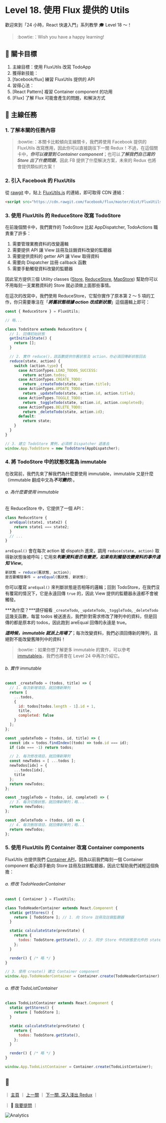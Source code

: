 # Level 18. 使用 Flux 提供的 Utils

歡迎來到「24 小時，React 快速入門」系列教學 :mortar_board: Level 18 ～！
> :bowtie:：Wish you have a happy learning!


## :checkered_flag: 關卡目標

1. 主線目標：使用 FluxUtils 改寫 TodoApp
2. 獲得新技能：
  1. [facebook/flux] 練習 FluxUtils 提供的 API
3. 習得心法：
  1. [React Pattern] 複習 Container component 的功用
  2. [Flux] 了解 Flux 可能會產生的問題，和解決方式


## :triangular_flag_on_post: 主線任務

### 1. 了解本關的任務內容

> :bowtie:：本關卡比較傾向支線關卡，我們將使用 Facebook 提供的 FluxUtils 改寫應用，因此你可以直接跳往下一關 Redux！不過，在這個關卡中，***你可以複習到 Container component***；也可以***了解我們自己寫的 Store 出了什麼問題***，因此 FB 提供了什麼解決方案，未來的 Redux 也將會提供類似的方案！

### 2. 引入 Facebook 的 FluxUtils

從 [rawgit](https://rawgit.com/) 中，貼上 [FluxUtils.js](https://github.com/facebook/flux/blob/master/dist/FluxUtils.js) 的連結，即可取得 CDN 連結：

```html
<script src="https://cdn.rawgit.com/facebook/flux/master/dist/FluxUtils.js"></script>
```

### 3. 使用 FluxUtils 的 ReduceStore 改寫 TodoStore

在前幾個關卡中，我們實作的 TodoStore 比起 AppDispatcher, TodoActions 職責重了許多：

1. 需要管理業務資料的改變邏輯
2. 需要提供 API 讓 View 註冊及註銷資料改變的監聽器
3. 需要提供資料的 getter API 讓 View 取得資料
4. 需要向 Dispatcher 註冊 callback 函數
5. 需要手動觸發資料改變的監聽器

因此官方提供三個 Utility classes ([Store](https://facebook.github.io/flux/docs/flux-utils.html#store), [ReduceStore](https://facebook.github.io/flux/docs/flux-utils.html#reducestore-t), [MapStore](https://facebook.github.io/flux/docs/flux-utils.html#mapstore-k-v)) 幫助你可以不用每刻一支業務資料的 Store 就必須做上面那些事情。

在這次的改寫中，我們使用 ReduceStore，它幫你實作了原本第 2 ～ 5 項的工作，你只需要專注在「***將舊狀態根據 action 改成新狀態***」這個邏輯上即可：

```js
const { ReduceStore } = FluxUtils;

// 略...

class TodoStore extends ReduceStore {
  // 1. 回傳初始狀態
  getInitialState() {
    return [];
  }

  // 2. 實作 reduce()，該函數提供你舊狀態及 action，你必須回傳新狀態回去
  reduce(state, action) {
    switch (action.type) {
      case ActionTypes.LOAD_TODOS_SUCCESS:
        return action.todos;
      case ActionTypes.CREATE_TODO:
        return _createTodo(state, action.title);
      case ActionTypes.UPDATE_TODO:
        return _updateTodo(state, action.id, action.title);
      case ActionTypes.TOGGLE_TODO:
        return _toggleTodo(state, action.id, action.completed);
      case ActionTypes.DELETE_TODO:
        return _deleteTodo(state, action.id);
      default:
        return state;
    }
  }
}

// 3. 建立 TodoStore 實例，必須將 Dispatcher 遞進去
window.App.TodoStore = new TodoStore(AppDispatcher);
```

### 4. 將 TodoStore 中的狀態改寫為 immutable

在改寫前，我們先來了解我們為什麼要使用 immutable，immutable 又是什麼（immutable 翻成中文為***不可變的***）。

###### a. 為什麼要使用 immutable

在 ReduceStore 中，它提供了一個 API：

```js
class ReduceStore {
  areEqual(state1, state2) {
    return state1 === state2;
  }
  // ...
}
```

`areEqual()` 會在每次 action 被 dispatch 進來，調用 `reduce(state, action)` 取得新狀態後被呼叫；它用來***判斷資料是否有變更，如果有則觸發改變資料的事件通知 View***。

```js
新狀態 = reduce(舊狀態, action);
是否要觸發事件 = areEqual(舊狀態, 新狀態);
```

你可以覆寫 `areEqual()` 來判斷狀態是否相等的邏輯；回到 TodoStore，在我們沒有覆寫的情況下，它是永遠回傳 `true` 的，因此 View 提供的監聽器永遠都不會被觸發。

***為什麼？***請仔細看 `_createTodo`, `_updateTodo`, `_toggleTodo`, `_deleteTodo` 這幾支函數，每當 todos 被送進去，我們針對需求修改了陣列中的資料，但是回傳的都是原本的 todos，因此跑到 areEqual 回傳的永遠是 true。

***這時候，immutable 就派上用場了***；每次改變資料，我們必須回傳新的陣列，且絕對不能改變舊陣列中的資料！

> :bowtie:：如果你想了解更多 immutable 的實作，可以參考 [immutablejs](https://facebook.github.io/immutable-js/)，我們也將會在 Level 24 中再次介紹它。

###### b. 實作 immutable

```js
const _createTodo = (todos, title) => {
  // 1. 每次新增項目，就回傳新陣列
  return [
    ...todos,
    {
      id: todos[todos.length - 1].id + 1,
      title,
      completed: false
    }
  ];
};

const _updateTodo = (todos, id, title) => {
  const idx = todos.findIndex((todo) => todo.id === id);
  if (idx === -1) return todos;

  // 2. 每次修改項目，就回傳新陣列
  const newTodos = [ ...todos ];
  newTodos[idx] = {
    ...todos[idx],
    title
  };
  return newTodos;
};

const _toggleTodo = (todos, id, completed) => {
  // 3. 每次切換狀態，就回傳新陣列；略...
  return newTodos;
};

const _deleteTodo = (todos, id) => {
  // 4. 每次刪除項目，就回傳新陣列；略...
  return newTodos;
};
```

### 5. 使用 FluxUtils 的 Container 改寫 Container components

FluxUtils 也提供我們 [Container API](https://facebook.github.io/flux/docs/flux-utils.html#container)，因為以前我們每刻一個 Container component 都必須手動向 Store 註冊及註銷監聽器，因此它幫助我們減輕這個負擔：

###### a. 修改 TodoHeaderContainer

```js
const { Container } = FluxUtils;

class TodoHeaderContainer extends React.Component {
  static getStores() {
    return [ TodoStore ]; // 1. 向 Store 註冊及註銷監聽器
  }

  static calculateState(prevState) {
    return {
      todos: TodoStore.getState(), // 2. 同步 Store 中的狀態至元件的 state 中
    };
  }

  render() { /* 略 */ }
}

// 3. 使用 create() 建立 Container component
window.App.TodoHeaderContainer = Container.create(TodoHeaderContainer);
```

###### a. 修改 TodoListContainer

```js
class TodoListContainer extends React.Component {
  static getStores() {
    return [ TodoStore ];
  }

  static calculateState(prevState) {
    return {
      todos: TodoStore.getState(),
    };
  }

  render() { /* 略 */ }
}

window.App.TodoListContainer = Container.create(TodoListContainer);
```


## :rocket:

｜ [主頁](../../../) ｜ [上一關](../level-17_container-pattern) ｜ [下一關. 深入淺出 Redux](../level-19_redux) ｜

｜ :raising_hand: [我要提問](https://github.com/shiningjason1989/react-quick-tutorial/issues/new) ｜


![Analytics](https://shining-ga-beacon.appspot.com/UA-77436651-1/level-18_flux-utils?pixel)
